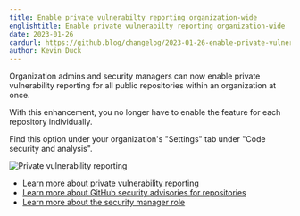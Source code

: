 ```yaml
---
title: Enable private vulnerabilty reporting organization-wide
englishtitle: Enable private vulnerabilty reporting organization-wide
date: 2023-01-26
cardurl: https://github.blog/changelog/2023-01-26-enable-private-vulnerabilty-reporting-organization-wide
author: Kevin Duck
---
```


<p>Organization admins and security managers can now enable private vulnerability reporting for all public repositories within an organization at once.</p>
<p>With this enhancement, you no longer have to enable the feature for each repository individually.</p>
<p>Find this option under your organization&#039;s &quot;Settings&quot; tab under &quot;Code security and analysis&quot;.</p>
<p><img decoding="async" src="https://i0.wp.com/user-images.githubusercontent.com/8700883/214691701-71ba9894-fb5e-4379-8465-6fc9b0ca7cf2.png?ssl=1" alt="Private vulnerability reporting" data-recalc-dims="1"></p>
<ul>
<li><a href="https://docs.github.com/en/code-security/security-advisories/guidance-on-reporting-and-writing/privately-reporting-a-security-vulnerability">Learn more about private vulnerability reporting</a></li>
<li><a href="https://docs.github.com/en/code-security/security-advisories/repository-security-advisories/about-repository-security-advisories">Learn more about GitHub security advisories for repositories</a></li>
<li><a href="https://docs.github.com/en/organizations/managing-peoples-access-to-your-organization-with-roles/managing-security-managers-in-your-organization">Learn more about the security manager role</a></li>
</ul>


